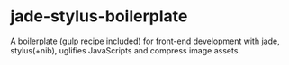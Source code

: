 # jade-stylus-boilerplate
A boilerplate (gulp recipe included) for front-end development with jade, stylus(+nib), uglifies JavaScripts and compress image assets.

